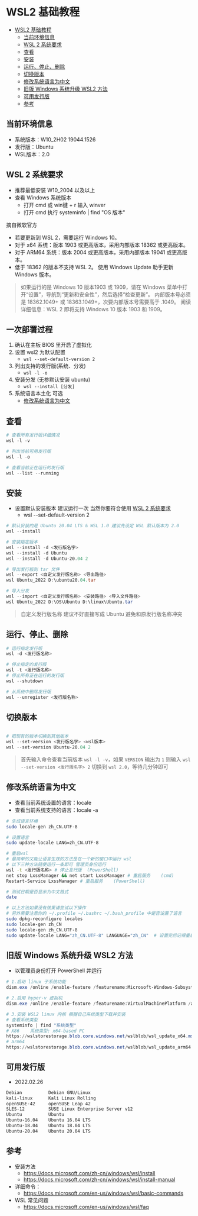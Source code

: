 # WSL2 基础教程

- [WSL2 基础教程](#wsl2-基础教程)
  - [当前环境信息](#当前环境信息)
  - [WSL 2 系统要求](#wsl-2-系统要求)
  - [查看](#查看)
  - [安装](#安装)
  - [运行、停止、删除](#运行停止删除)
  - [切换版本](#切换版本)
  - [修改系统语言为中文](#修改系统语言为中文)
  - [旧版 Windows 系统升级 WSL2 方法](#旧版-windows-系统升级-wsl2-方法)
  - [可用发行版](#可用发行版)
  - [参考](#参考)

## 当前环境信息

- 系统版本：W10_2H02 19044.1526
- 发行版：Ubuntu
- WSL版本：2.0

## WSL 2 系统要求

- 推荐最低安装 W10_2004 以及以上
- 查看 Windows 系统版本
  - 打开 cmd 或 win键 + r 输入 winver
  - 打开 cmd 执行 systeminfo | find "OS 版本"

摘自微软官方

- 若要更新到 WSL 2，需要运行 Windows 10。
- 对于 x64 系统：版本 1903 或更高版本，采用内部版本 18362 或更高版本。
- 对于 ARM64 系统：版本 2004 或更高版本，采用内部版本 19041 或更高版本。
- 低于 18362 的版本不支持 WSL 2。 使用 Windows Update 助手更新 Windows 版本。

> 如果运行的是 Windows 10 版本1903 或 1909，请在 Windows 菜单中打开“设置”，导航到“更新和安全性”，然后选择“检查更新”。 内部版本号必须是 18362.1049+ 或 18363.1049+，次要内部版本号需要高于 .1049。 阅读详细信息：WSL 2 即将支持 Windows 10 版本 1903 和 1909。

## 一次部署过程

1. 确认在主板 BIOS 里开启了虚拟化
1. 设置 wsl2 为默认配置
    - `wsl --set-default-version 2`
1. 列出支持的发行版(系统、分发)
    - `wsl -l -o`
1. 安装分发 (无参默认安装 ubuntu)
    - `wsl --install [分发]`
1. 系统语言本土化 可选
   - [修改系统语言为中文](#修改系统语言为中文)

## 查看

```powershell
# 查看所有发行版详细情况
wsl -l -v

# 列出当前可用发行版
wsl -l -o

# 查看当前正在运行的发行版
wsl --list --running


```

## 安装

- 设置默认安装版本 建议运行一次 当然你要符合使用 [WSL 2 系统要求](#wsl-2-系统要求)
  - wsl --set-default-version 2

```powershell
# 默认安装的是 Ubuntu 20.04 LTS & WSL 1.0 建议先设定 WSL 默认版本为 2.0
wsl --install

# 安装指定版本
wsl --install -d <发行版名字>
wsl --install -d Ubuntu
wsl --install -d Ubuntu-20.04 2

# 导出发行版到 tar 文件
wsl --export <自定义发行版名称> <导出路径>
wsl Ubuntu_2022 D:\ubuntu20.04.tar

# 导入分发
wsl --import <自定义发行版名称> <安装路径> <导入文件路径>
wsl Ubuntu_2022 D:\OS\Ubuntu D:\linux\Ubuntu.tar
```

>自定义发行版名称 建议不好直接写成 Ubuntu 避免和原发行版名称冲突

## 运行、停止、删除

```powershell
# 运行指定发行版
wsl -d <发行版名称>

# 停止指定的发行版
wsl -t <发行版名称>
# 停止所有正在运行的发行版
wsl --shutdown

# 从系统中删除发行版
wsl --unregister <发行版名称>

```

## 切换版本

```powershell

# 把现有的版本切换到其他版本
wsl --set-version <发行版名字> <wsl版本>
wsl --set-version Ubuntu-20.04 2
```

>首先输入命令查看当前版本 `wsl -l -v`，如果 `VERSION` 输出为 `1` 则输入 `wsl --set-version <发行版名字> 2` 切换到 `wsl 2.0`，等待几分钟即可

## 修改系统语言为中文

- 查看当前系统设置的语言：locale
- 查看当前系统支持的语言：locale -a

```bash
# 生成语言环境
sudo locale-gen zh_CN.UTF-8

# 设置语言
sudo update-locale LANG=zh_CN.UTF-8

# 重启wsl
# 最简单的又能让语言生效的方法是在一个新的窗口中运行 wsl
# 以下三种方法随便运行一条即可 管理员身份运行
wsl -t <发行版名称> # 停止发行版  (PowerShell)
net stop LxssManager && net start LxssManager # 重启服务    (cmd)
Restart-Service LxssManager # 重启服务    (PowerShell)

# 测试日期是否显示为中文格式
date

# 以上方法如果没有效果请尝试以下操作
# 另外需要注意你的 ~/.profile ~/.bashrc ~/.bash_profile 中是否设置了语言
sudo dpkg-reconfigure locales
sudo locale-gen zh_CN
sudo locale-gen zh_CN.UTF-8
sudo update-locale LANG="zh_CN.UTF-8" LANGUAGE="zh_CN"  # 设置完后记得重启wsl

```

## 旧版 Windows 系统升级 WSL2 方法

- 以管理员身份打开 PowerShell 并运行

```powershell
# 1.启动 linux 子系统功能
dism.exe /online /enable-feature /featurename:Microsoft-Windows-Subsystem-Linux /all /norestart

# 2.启用 hyper-v 虚拟机
dism.exe /online /enable-feature /featurename:VirtualMachinePlatform /all /norestart

# 3.安装 WSL2 linux 内核 根据自己系统类型下载并安装
# 查看系统类型
systeminfo | find "系统类型"
# X86    系统类型: x64-based PC
https://wslstorestorage.blob.core.windows.net/wslblob/wsl_update_x64.msi
# arm64
https://wslstorestorage.blob.core.windows.net/wslblob/wsl_update_arm64.msi
```

## 可用发行版

- 2022.02.26

```txt
Debian          Debian GNU/Linux
kali-linux      Kali Linux Rolling
openSUSE-42     openSUSE Leap 42
SLES-12         SUSE Linux Enterprise Server v12
Ubuntu          Ubuntu
Ubuntu-16.04    Ubuntu 16.04 LTS
Ubuntu-18.04    Ubuntu 18.04 LTS
Ubuntu-20.04    Ubuntu 20.04 LTS
```

## 参考

- 安装方法
  - <https://docs.microsoft.com/zh-cn/windows/wsl/install>
  - <https://docs.microsoft.com/zh-cn/windows/wsl/install-manual>
- 详细命令：
  - <https://docs.microsoft.com/en-us/windows/wsl/basic-commands>
- WSL 常见问题
  - <https://docs.microsoft.com/en-us/windows/wsl/faq>
